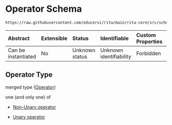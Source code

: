 # Operator Schema

```txt
https://raw.githubusercontent.com/educorvi/rita/main/rita-core/src/schema/operator.json
```



| Abstract            | Extensible | Status         | Identifiable            | Custom Properties | Additional Properties | Access Restrictions | Defined In                                                             |
| :------------------ | :--------- | :------------- | :---------------------- | :---------------- | :-------------------- | :------------------ | :--------------------------------------------------------------------- |
| Can be instantiated | No         | Unknown status | Unknown identifiability | Forbidden         | Allowed               | none                | [operator.json](../../src/schema/operator.json "open original schema") |

## Operator Type

merged type ([Operator](operator.md))

one (and only one) of

*   [Non-Unary operator](operator-oneof-non-unary-operator.md "check type definition")

*   [Unary operator](operator-oneof-unary-operator.md "check type definition")
